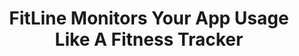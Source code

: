 ---
categories: all_articles
provider_display: techcrunch.com
provider_name: techcrunch.com
favicon_url: http://s0.wp.com/wp-content/themes/vip/techcrunch-2013/assets/images/favicon.ico?m=1381204869g
title: FitLine Monitors Your App Usage Like A Fitness Tracker
published: 2014-09-07
source: http://techcrunch.com/2014/09/07/fitline-monitors-your-app-usage-like-a-fitness-tracker/
thumbnail: https://i0.wp.com/tctechcrunch2011.files.wordpress.com/2014/09/fitline.jpg?fit=440%2C330
---
